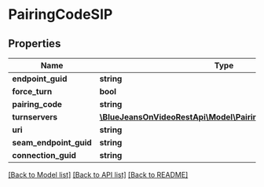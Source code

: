 # PairingCodeSIP

## Properties
Name | Type | Description | Notes
------------ | ------------- | ------------- | -------------
**endpoint_guid** | **string** |  | [optional] 
**force_turn** | **bool** |  | [optional] 
**pairing_code** | **string** |  | [optional] 
**turnservers** | [**\BlueJeansOnVideoRestApi\Model\PairingCodeSIPTurnservers[]**](PairingCodeSIPTurnservers.md) |  | [optional] 
**uri** | **string** |  | [optional] 
**seam_endpoint_guid** | **string** |  | [optional] 
**connection_guid** | **string** |  | [optional] 

[[Back to Model list]](../README.md#documentation-for-models) [[Back to API list]](../README.md#documentation-for-api-endpoints) [[Back to README]](../README.md)


